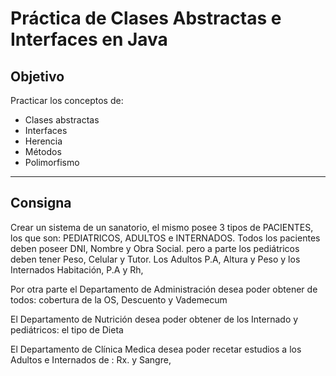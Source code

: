 # Práctica de Clases Abstractas e Interfaces en Java

## Objetivo

Practicar los conceptos de:
- Clases abstractas
- Interfaces
- Herencia
- Métodos
- Polimorfismo

---

## Consigna

Crear un sistema de un sanatorio, el mismo posee 3 tipos de PACIENTES, los que son: PEDIATRICOS, ADULTOS e INTERNADOS. Todos los pacientes deben poseer DNI, Nombre y Obra Social. pero a parte los pediátricos deben tener Peso, Celular y Tutor. Los Adultos P.A, Altura y Peso y los Internados Habitación, P.A y Rh,

Por otra parte el Departamento de Administración desea poder obtener de todos: cobertura de la OS, Descuento y Vademecum

El Departamento de Nutrición desea poder obtener de los Internado y pediátricos: el tipo de Dieta

El Departamento de Clínica Medica desea poder recetar estudios a los Adultos e Internados de : Rx. y Sangre,
